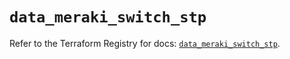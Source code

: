 # `data_meraki_switch_stp`

Refer to the Terraform Registry for docs: [`data_meraki_switch_stp`](https://registry.terraform.io/providers/ciscodevnet/meraki/1.7.1/docs/data-sources/switch_stp).
